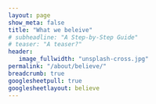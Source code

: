 ```yaml
---
layout: page
show_meta: false
title: "What we beleive"
# subheadline: "A Step-by-Step Guide"
# teaser: "A teaser?"
header:
   image_fullwidth: "unsplash-cross.jpg"
permalink: "/about/believe/"
breadcrumb: true
googlesheetpull: true
googlesheetlayout: believe
---
```


<div class="google-sheet-layout"></div>
